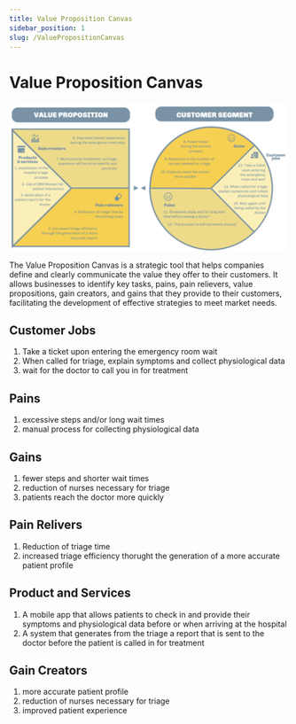 ```yaml
---
title: Value Proposition Canvas
sidebar_position: 1
slug: /ValuePropositionCanvas
---
```


# Value Proposition Canvas

![alt text](<./img/vpc.png>)

The Value Proposition Canvas is a strategic tool that helps companies define and clearly communicate the value they offer to their customers. It allows businesses to identify key tasks, pains, pain relievers, value propositions, gain creators, and gains that they provide to their customers, facilitating the development of effective strategies to meet market needs.

## **Customer Jobs**
1. Take a ticket upon entering the emergency room wait
2. When called for triage, explain symptoms and collect physiological data
3. wait for the doctor to call you in for treatment

## **Pains**
1. excessive steps and/or long wait times
2. manual process for collecting physiological data

## **Gains**
1. fewer steps and shorter wait times
2.  reduction of nurses necessary for triage
3.  patients reach the doctor more quickly

## **Pain Relivers**
1. Reduction of triage time
2. increased triage efficiency thorught the generation of a more accurate patient profile

## **Product and Services**
1. A mobile app that allows patients to check in and provide their symptoms and physiological data before or when arriving at the hospital
2.   A system that generates from the triage a report that is sent to the doctor before the patient is called in for treatment 
   
## **Gain Creators**
1.  more accurate patient profile
2.  reduction of nurses necessary for triage
3.  improved patient experience